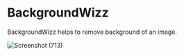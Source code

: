 # BackgroundWizz
BackgroundWizz helps to remove background of an image.



![Screenshot (713)](https://github.com/PrachiPanande/BackgroundWizz/assets/140232085/5ef536cd-2bfc-4895-ac1c-ad8fdf7b9048)
